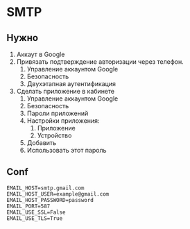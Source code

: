 # SMTP

## Нужно

1. Аккаут в Google
2. Привязать подтверждение авторизации через телефон.
    1. Управление аккаунтом Google
    2. Безопасность
    3. Двухэтапная аутентификация
3. Сделать приложение в кабинете
    1. Управление аккаунтом Google
    2. Безопасность
    3. Пароли приложений
    4. Настройки приложения:
        1. Приложение
        2. Устройство
    5. Добавить
    6. Использовать этот пароль

## Conf

```pycon
EMAIL_HOST=smtp.gmail.com
EMAIL_HOST_USER=example@gmail.com
EMAIL_HOST_PASSWORD=password
EMAIL_PORT=587
EMAIL_USE_SSL=False
EMAIL_USE_TLS=True
```